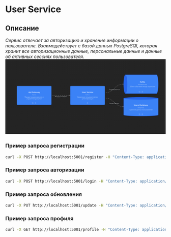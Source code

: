 # User Service
## Описание
_Сервис отвечает за авторизацию и хранение информации о пользователе. Взаимодействует с базой данных PostgreSQl, которая хранит все авторизационные данные, персональные данные и данные об активных сессиях пользователя._
![](../../doc/images/container_images/user_service.png)

### Пример запроса регистрации

```bash
curl -X POST http://localhost:5001/register -H "Content-Type: application/json" -d '{"login": "pupa", "password": "opa", "email": "pupa@yandex.ru"}'
```

### Пример запроса авторизации

```bash
curl -X POST http://localhost:5001/login -H "Content-Type: application/json" -d '{"login": "pupa", "password": "opa"}'
```

### Пример запроса обновления

```bash
curl -X PUT http://localhost:5001/update -H "Content-Type: application/json" -H "Authorization: TOKEN" -d '{"firstName": "Ivan", "lastName": "Ivanovich", "birthdate": "2007-10-23", "email": "12@re.ru", "phoneNumber": "+11003234356"}'
```

### Пример запроса профиля

```bash
curl -X GET http://localhost:5001/profile -H "Content-Type: application/json" -H "Authorization: TOKEN"
```